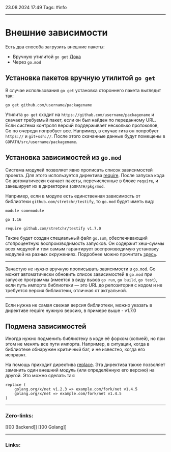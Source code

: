 23.08.2024 17:49
Tags: #info

---
# Внешние зависимости

Есть два способа загрузить внешние пакеты:
- Вручную утилитой `go get` [Дока](https://pkg.go.dev/cmd/go/internal/get)
- Через `go.mod`

## Установка пакетов вручную утилитой `go get`

В случае использования `go get` установка стороннего пакета выглядит так:

```
go get github.com/username/packagename 
```

Утилита `go get` сходит на `https://github.com/username/packagename` и скачает требуемый пакет, если он был найден по переданному URL. Если система контроля версий поддерживает несколько протоколов, Go по очереди попробует все. Например, в случае гита он попробует `https://` и `git+ssh://`.
После этого скачанные данные будут помещены в `GOPATH/src/username/packagename`.

## Установка зависимостей из `go.mod`

Система модулей позволяет явно прописать список зависимостей проекта. Для этого используется директива [require](https://golang.org/ref/mod#go-mod-file-require). После запуска кода Go автоматически скачает пакеты, перечисленные в блоке `require`, и закеширует их в директории `$GOPATH/pkg/mod`.

Например, если в модуле есть единственная зависимость от библиотеки `github.com/stretchr/testify`, то `go.mod` будет иметь вид:

```
module somemodule

go 1.16

require github.com/stretchr/testify v1.7.0 
```

Также будет создан специальный файл `go.sum`, обеспечивающий стопроцентную воспроизводимость запусков. Он содержит хеш-суммы всех модулей и тем самым гарантирует воспроизводимую установку модулей на разных окружениях. Подробнее можно прочитать [здесь](https://github.com/golang/go/wiki/Modules#is-gosum-a-lock-file-why-does-gosum-include-information-for-module-versions-i-am-no-longer-using).


---

Зачастую не нужно вручную прописывать зависимости в `go.mod`. Go может автоматически обновить список зависимостей в `go.mod` при запуске программы (имеется в виду вызов `go run`, `go build`, `go test`), если путь импорта библиотеки — это URL до репозитория с кодом и не требуется версия библиотеки, отличная от актуальной.

---
Если нужна не самая свежая версия библиотеки, можно указать в директиве require нужную версию, в примере выше - v1.7.0

## Подмена зависимостей

Иногда нужно подменить библиотеку в коде её форком (копией), но при этом не менять все пути импорта. Например, в ситуации, когда в библиотеке обнаружен критичный баг, и не известно, когда его исправят.

На помощь приходит директива [replace](https://golang.org/ref/mod#go-mod-file-replace). Эта директива также позволяет заменить один внешний модуль (или определённую его версию) на другой.
Это можно сделать так:

```
replace (
    golang.org/x/net v1.2.3 => example.com/fork/net v1.4.5
    golang.org/x/net => example.com/fork/net v1.4.5
) 
```


---
### Zero-links:
[[00 Backend]] [[00 Golang]]

---
### Links: